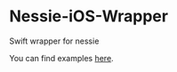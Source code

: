 # Nessie-iOS-Wrapper
Swift wrapper for nessie

You can find examples [here](https://github.com/nessieisreal/Nessie-iOS-Wrapper/blob/master/Nessie-iOS-Wrapper/NessieTestProj/NSEFunctionalTests.swift).
